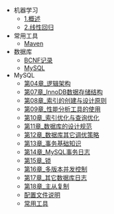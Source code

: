 - 机器学习
  - [1.概述](01机器学习\01机器概述\1.1概述.md)
  - [2.线性回归](01机器学习\02线性回归\2.1线性回归.md)
- 常用工具
  - [Maven](02常用工具\01Maven\maven.md)
- 数据库
  - [BCNF记录](03数据库\BCNF记录.md)
  - [MySQL](03数据库\MySQL数据库笔记.md)
- MySQL
  - [第04章_逻辑架构](03数据库\ksf\第04章_逻辑架构.md)
  - [第07章_InnoDB数据存储结构](03数据库\ksf\第07章_InnoDB数据存储结构.md)
  - [第08章_索引的创建与设计原则](03数据库\ksf\第08章_索引的创建与设计原则.md)
  - [第09章_性能分析工具的使用](03数据库\ksf\第09章_性能分析工具的使用.md)
  - [第10章_索引优化与查询优化](03数据库\ksf\第10章_索引优化与查询优化.md)
  - [第11章_数据库的设计规范](03数据库\ksf\第11章_数据库的设计规范.md)
  - [第12章_数据库其它调优策略](03数据库\ksf\第12章_数据库其它调优策略.md)
  - [第13章_事务基础知识](03数据库\ksf\第13章_事务基础知识.md)
  - [第14章_MySQL事务日志](03数据库\ksf\第14章_MySQL事务日志.md)
  - [第15章_锁](03数据库\ksf\第15章_锁.md)
  - [第16章_多版本并发控制](03数据库\ksf\第16章_多版本并发控制.md)
  - [第17章_其它数据库日志](03数据库\ksf\第17章_其它数据库日志.md)
  - [第18章_主从复制](03数据库\ksf\第18章_主从复制.md)
  - [配置文件说明](03数据库\ksf\配置文件说明.md)
  - [常用工具](03数据库\ksf\常用工具.md)
